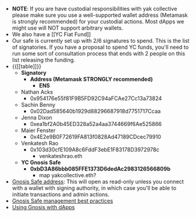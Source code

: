 - **NOTE**: If you are have custodial responsibilities with yak collective please make sure you use a well-supported wallet address (Metamask is strongly recommended) for your custodial actions. Most dApps we might use will NOT support arbitrary wallets.
- We also have a [[YC Fiat Fund]]
- Our safe is currently set up with 2/6 signatures to spend. This is the list of signatories. If you have a proposal to spend YC funds, you'll need to run some sort of consultation process that ends with 2 people on this list releasing the funding.
- {{[[table]]}}
    - **Signatory**
        - **Address (Metamask STRONGLY recommended)** 
            - **ENS**
    - Nathan Acks
        - 0x954176e55f81F9B5FD92C94aFCAe27Cc13a73824
    - Sachin Benny
        - 0x02Dad585640b1929d88296687918d7751717Ccaa
    - Jenna Dixon
        - 0xea1bf2A0b45ED328a52a4aa3744669f6Ae525866
    - Maier Fenster
        - 0x4E2e9B0F72619FA813f0828Ad47189CDcec79910
    - Venkatesh Rao
        - 0x103d30cfE109A8c6FddF3ebE1F83178D3972978c
            - venkateshrao.eth
    - **YC Gnosis Safe**
        - **0xbD3A86bbb085FFE1373D6dedAc2983126566809b**
            - map yakcollective.eth?
- [Gnosis Safe address](https://gnosis-safe.io/app/#/safes/0xbD3A86bbb085FFE1373D6dedAc2983126566809b/balances): This will open as read-only unless you connect with a wallet with signing authority, in which case you'll be able to initiate transactions and admin actions.
- [Gnosis Safe management best practices](https://help.gnosis-safe.io/en/articles/4772567-what-safe-setup-should-i-use)
- [Using Gnosis with dApps](https://help.gnosis-safe.io/en/articles/4356253-walletconnect-safe-app)
